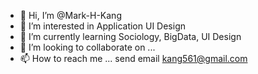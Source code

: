 - 👋 Hi, I’m @Mark-H-Kang
- 👀 I’m interested in Application UI Design
- 🌱 I’m currently learning Sociology, BigData, UI Design
- 💞️ I’m looking to collaborate on ...
- 📫 How to reach me ... send email kang561@gmail.com

<!---
Mark-H-Kang/Mark-H-Kang is a ✨ special ✨ repository because its `README.md` (this file) appears on your GitHub profile.
You can click the Preview link to take a look at your changes.
--->
